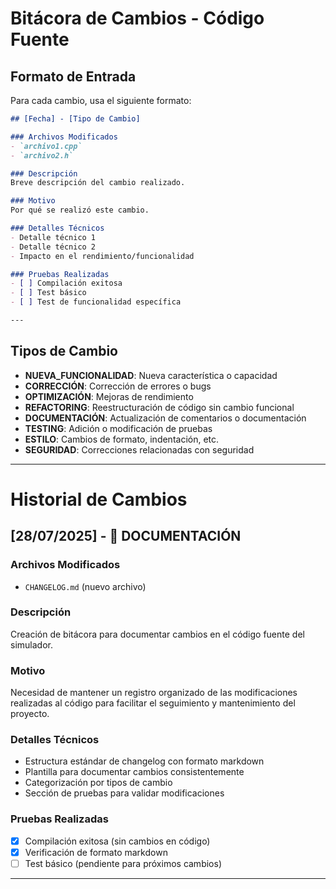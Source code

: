 # Bitácora de Cambios - Código Fuente

## Formato de Entrada

Para cada cambio, usa el siguiente formato:

```markdown
## [Fecha] - [Tipo de Cambio]

### Archivos Modificados
- `archivo1.cpp`
- `archivo2.h`

### Descripción
Breve descripción del cambio realizado.

### Motivo
Por qué se realizó este cambio.

### Detalles Técnicos
- Detalle técnico 1
- Detalle técnico 2
- Impacto en el rendimiento/funcionalidad

### Pruebas Realizadas
- [ ] Compilación exitosa
- [ ] Test básico
- [ ] Test de funcionalidad específica

---
```

## Tipos de Cambio

- **NUEVA_FUNCIONALIDAD**: Nueva característica o capacidad
- **CORRECCIÓN**: Corrección de errores o bugs
- **OPTIMIZACIÓN**: Mejoras de rendimiento
- **REFACTORING**: Reestructuración de código sin cambio funcional
- **DOCUMENTACIÓN**: Actualización de comentarios o documentación
- **TESTING**: Adición o modificación de pruebas
- **ESTILO**: Cambios de formato, indentación, etc.
- **SEGURIDAD**: Correcciones relacionadas con seguridad

---

# Historial de Cambios

## [28/07/2025] - 📖 DOCUMENTACIÓN

### Archivos Modificados
- `CHANGELOG.md` (nuevo archivo)

### Descripción
Creación de bitácora para documentar cambios en el código fuente del simulador.

### Motivo
Necesidad de mantener un registro organizado de las modificaciones realizadas al código para facilitar el seguimiento y mantenimiento del proyecto.

### Detalles Técnicos
- Estructura estándar de changelog con formato markdown
- Plantilla para documentar cambios consistentemente
- Categorización por tipos de cambio
- Sección de pruebas para validar modificaciones

### Pruebas Realizadas
- [x] Compilación exitosa (sin cambios en código)
- [x] Verificación de formato markdown
- [ ] Test básico (pendiente para próximos cambios)

---

<!-- 
INSTRUCCIONES DE USO:

1. Cada vez que modifiques código, añade una entrada al principio de esta sección
2. Usa la fecha en formato DD/MM/AAAA
3. Selecciona el tipo de cambio más apropiado
4. Sé específico en la descripción pero conciso
5. Lista todos los archivos que modificaste
6. Explica el "por qué" además del "qué"
7. Documenta las pruebas que realizaste
8. Mantén las entradas ordenadas por fecha (más reciente primero)

EJEMPLO DE USO:

## [29/07/2025] - 🆕 NUEVA_FUNCIONALIDAD

### Archivos Modificados
- `silo_hexagono.cpp`

### Descripción
Agregado soporte para partículas octagonales en el simulador.

### Motivo
Extender el estudio a formas con 8 lados para completar el análisis geométrico.

### Detalles Técnicos
- Modificada función `createPolygon()` para soportar 8 lados
- Actualizado parámetro `--sides` para aceptar valor 8
- Ajustados cálculos de área para octágonos regulares
- Impacto mínimo en rendimiento

### Pruebas Realizadas
- [x] Compilación exitosa
- [x] Test básico con octágonos
- [x] Verificación de generación correcta de geometría
- [x] Simulación de 100 partículas por 30 segundos

-->
